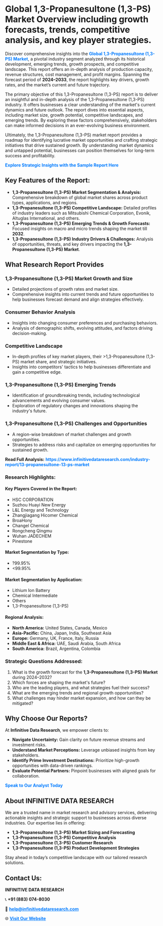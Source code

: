 <h1>Global 1,3-Propanesultone (1,3-PS) Market Overview including growth forecasts, trends, competitive analysis, and key player strategies.</h1>
<p>
Discover comprehensive insights into the 
<a href="https://www.infinitivedataresearch.com/industry-report/13-propanesultone-13-ps-market" rel="dofollow" style="color: #007BFF; text-decoration: none;"><strong>Global 1,3-Propanesultone (1,3-PS) Market</strong></a>, a pivotal industry segment analyzed through its historical development, emerging trends, growth prospects, and competitive landscape. This report offers an in-depth analysis of production capacity, revenue structures, cost management, and profit margins. Spanning the forecast period of <strong>2024–2033</strong>, the report highlights key drivers, growth rates, and the market’s current and future trajectory.
</p>
<p>
The primary objective of this 1,3-Propanesultone (1,3-PS) report is to deliver an insightful and in-depth analysis of the 1,3-Propanesultone (1,3-PS) industry. It offers businesses a clear understanding of the market's current dynamics and future outlook. The report dives into essential aspects, including market size, growth potential, competitive landscapes, and emerging trends. By exploring these factors comprehensively, stakeholders can make informed decisions in an ever-evolving business environment.
</p>
<p>
Ultimately, the 1,3-Propanesultone (1,3-PS) market report provides a roadmap for identifying lucrative market opportunities and crafting strategic initiatives that drive sustained growth. By understanding market dynamics and untapped potential, businesses can position themselves for long-term success and profitability.
</p>
<p>
<a href="https://www.infinitivedataresearch.com/request-sample/reportId=102074" style="color: #007BFF; text-decoration: none;"><strong>Explore Strategic Insights with the Sample Report Here</strong></a>
</p>

<h2>Key Features of the Report:</h2>
<ul>
<li><strong>1,3-Propanesultone (1,3-PS) Market Segmentation & Analysis:</strong> Comprehensive breakdown of global market shares across product types, applications, and regions.</li>
<li><strong>1,3-Propanesultone (1,3-PS) Competitive Landscape:</strong> Detailed profiles of industry leaders such as Mitsubishi Chemical Corporation, Evonik, Altuglas International, and others.</li>
<li><strong>1,3-Propanesultone (1,3-PS) Emerging Trends & Growth Forecasts:</strong> Focused insights on macro and micro trends shaping the market till <strong>2032</strong>.</li>
<li><strong>1,3-Propanesultone (1,3-PS) Industry Drivers & Challenges:</strong> Analysis of opportunities, threats, and key drivers impacting the <strong>1,3-Propanesultone (1,3-PS) Market</strong>.</li>
</ul>

<h2>What Research Report Provides</h2>
<h3>1,3-Propanesultone (1,3-PS) Market Growth and Size</h3>
<ul>
<li>Detailed projections of growth rates and market size.</li>
<li>Comprehensive insights into current trends and future opportunities to help businesses forecast demand and align strategies effectively.</li>
</ul>

<h3>Consumer Behavior Analysis</h3>
<ul>
<li>Insights into changing consumer preferences and purchasing behaviors.</li>
<li>Analysis of demographic shifts, evolving attitudes, and factors driving decision-making.</li>
</ul>

<h3>Competitive Landscape</h3>
<ul>
<li>In-depth profiles of key market players, their >1,3-Propanesultone (1,3-PS) market share, and strategic initiatives.</li>
<li>Insights into competitors' tactics to help businesses differentiate and gain a competitive edge.</li>
</ul>

<h3>1,3-Propanesultone (1,3-PS) Emerging Trends</h3>
<ul>
<li>Identification of groundbreaking trends, including technological advancements and evolving consumer values.</li>
<li>Exploration of regulatory changes and innovations shaping the industry's future.</li>
</ul>

<h3>1,3-Propanesultone (1,3-PS) Challenges and Opportunities</h3>
<ul>
<li>A region-wise breakdown of market challenges and growth opportunities.</li>
<li>Strategies to address risks and capitalize on emerging opportunities for sustained growth.</li>
</ul>
<p><strong>Read Full Analysis:</strong> <a href="https://www.infinitivedataresearch.com/industry-report/13-propanesultone-13-ps-market" rel="dofollow" style="color: #007BFF; text-decoration: none;"><strong>https://www.infinitivedataresearch.com/industry-report/13-propanesultone-13-ps-market</strong></a></p>
<h3>Research Highlights:</h3>
<h4>Key Players Covered in the Report:</h4>
<ul><li>HSC CORPORATION</li><li>Suzhou Huayi New Energy</li><li>L&amp;L Energy and Technology</li><li>Zhangjiagang Hicomer Chemical</li><li>BroaHony</li><li>Changel Chemical</li><li>Rongcheng Qingmu</li><li>Wuhan JADECHEM</li><li>Pinestone</li></ul>
<h4>Market Segmentation by Type:</h4>
<ul><li>?99.95%</li><li>&lt;99.95%</li></ul>
<h4>Market Segmentation by Application:</h4>
<ul><li>Lithium Ion Battery</li><li>Chemical Intermediate</li><li>Others</li><li>1,3-Propanesultone (1,3-PS)</li></ul>

<h4>Regional Analysis:</h4>
<ul>
<li><strong>North America:</strong> United States, Canada, Mexico</li>
<li><strong>Asia-Pacific:</strong> China, Japan, India, Southeast Asia</li>
<li><strong>Europe:</strong> Germany, UK, France, Italy, Russia</li>
<li><strong>Middle East & Africa:</strong> UAE, Saudi Arabia, South Africa</li>
<li><strong>South America:</strong> Brazil, Argentina, Colombia</li>
</ul>

<h3>Strategic Questions Addressed:</h3>
<ol>
<li>What is the growth forecast for the <strong>1,3-Propanesultone (1,3-PS) Market</strong> during 2024–2032?</li>
<li>Which forces are shaping the market's future?</li>
<li>Who are the leading players, and what strategies fuel their success?</li>
<li>What are the emerging trends and regional growth opportunities?</li>
<li>What challenges may hinder market expansion, and how can they be mitigated?</li>
</ol>

<h2>Why Choose Our Reports?</h2>
<p>At <strong>Infinitive Data Research</strong>, we empower clients to:</p>
<ul>
<li><strong>Navigate Uncertainty:</strong> Gain clarity on future revenue streams and investment risks.</li>
<li><strong>Understand Market Perceptions:</strong> Leverage unbiased insights from key stakeholders.</li>
<li><strong>Identify Prime Investment Destinations:</strong> Prioritize high-growth opportunities with data-driven rankings.</li>
<li><strong>Evaluate Potential Partners:</strong> Pinpoint businesses with aligned goals for collaboration.</li>
</ul>
<p><a href="https://www.infinitivedataresearch.com/industry-report/13-propanesultone-13-ps-market" rel="dofollow" style="color: #007BFF; text-decoration: none;"><strong>Speak to Our Analyst Today</strong></a></p>

<h2>About INFINITIVE DATA RESEARCH</h2>
<p>We are a trusted name in market research and advisory services, delivering actionable insights and strategic support to businesses across diverse industries. Our expertise lies in offering:</p>
<ul>
<li><strong>1,3-Propanesultone (1,3-PS) Market Sizing and Forecasting</strong></li>
<li><strong>1,3-Propanesultone (1,3-PS) Competitive Analysis</strong></li>
<li><strong>1,3-Propanesultone (1,3-PS) Customer Research</strong></li>
<li><strong>1,3-Propanesultone (1,3-PS) Product Development Strategies</strong></li>
</ul>
<p>Stay ahead in today’s competitive landscape with our tailored research solutions.</p>

<h2>Contact Us:</h2>
<p><strong>INFINITIVE DATA RESEARCH</strong></p>
<p>📞 <strong>+91 (883) 074-8030</strong></p>
<p>📧 <strong><a href="mailto:help@infinitivedataresearch.com" style="color: #007BFF;">help@infinitivedataresearch.com</a></strong></p>
<p>🌐 <strong><a href="https://www.infinitivedataresearch.com" rel="dofollow" style="color: #007BFF;">Visit Our Website</a></strong></p>